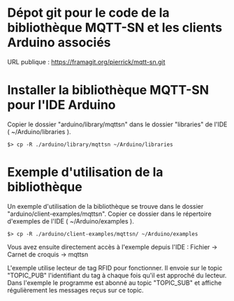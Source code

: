 Dépot git pour le code de la bibliothèque MQTT-SN et les clients Arduino associés
=====================

URL publique : https://framagit.org/pierrick/mqtt-sn.git


# Installer la bibliothèque MQTT-SN pour l'IDE Arduino

Copier le dossier "arduino/library/mqttsn" dans le dossier "libraries" de l'IDE ( ~/Arduino/libraries ).

	$> cp -R ./arduino/library/mqttsn ~/Arduino/libraries

# Exemple d'utilisation de la bibliothèque

Un exemple d'utilisation de la bibliothèque se trouve dans le dossier "arduino/client-examples/mqttsn".
Copier ce dossier dans le répertoire d'exemples de l'IDE ( ~/Arduino/examples ).

	$> cp -R ./arduino/client-examples/mqttsn/ ~/Arduino/examples

Vous avez ensuite directement accès à l'exemple depuis l'IDE : Fichier -> Carnet de croquis -> mqttsn

L'exemple utilise lecteur de tag RFID pour fonctionner. Il envoie sur le topic "TOPIC_PUB" l'identifiant du tag à chaque fois qu'il est approché du lecteur.
Dans l'exemple le programme est abonné au topic "TOPIC_SUB" et affiche régulièrement les messages reçus sur ce topic.
